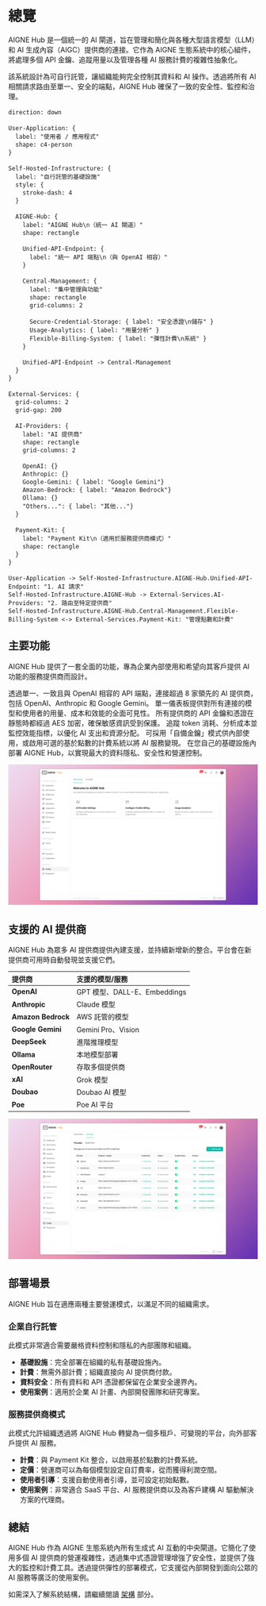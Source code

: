 # 總覽

AIGNE Hub 是一個統一的 AI 閘道，旨在管理和簡化與各種大型語言模型（LLM）和 AI 生成內容（AIGC）提供商的連接。它作為 AIGNE 生態系統中的核心組件，將處理多個 API 金鑰、追蹤用量以及管理各種 AI 服務計費的複雜性抽象化。

該系統設計為可自行託管，讓組織能夠完全控制其資料和 AI 操作。透過將所有 AI 相關請求路由至單一、安全的端點，AIGNE Hub 確保了一致的安全性、監控和治理。

```d2
direction: down

User-Application: {
  label: "使用者 / 應用程式"
  shape: c4-person
}

Self-Hosted-Infrastructure: {
  label: "自行託管的基礎設施"
  style: {
    stroke-dash: 4
  }

  AIGNE-Hub: {
    label: "AIGNE Hub\n（統一 AI 閘道）"
    shape: rectangle

    Unified-API-Endpoint: {
      label: "統一 API 端點\n（與 OpenAI 相容）"
    }

    Central-Management: {
      label: "集中管理與功能"
      shape: rectangle
      grid-columns: 2

      Secure-Credential-Storage: { label: "安全憑證\n儲存" }
      Usage-Analytics: { label: "用量分析" }
      Flexible-Billing-System: { label: "彈性計費\n系統" }
    }
    
    Unified-API-Endpoint -> Central-Management
  }
}

External-Services: {
  grid-columns: 2
  grid-gap: 200

  AI-Providers: {
    label: "AI 提供商"
    shape: rectangle
    grid-columns: 2

    OpenAI: {}
    Anthropic: {}
    Google-Gemini: { label: "Google Gemini"}
    Amazon-Bedrock: { label: "Amazon Bedrock"}
    Ollama: {}
    "Others...": { label: "其他..."}
  }

  Payment-Kit: {
    label: "Payment Kit\n（適用於服務提供商模式）"
    shape: rectangle
  }
}

User-Application -> Self-Hosted-Infrastructure.AIGNE-Hub.Unified-API-Endpoint: "1. AI 請求"
Self-Hosted-Infrastructure.AIGNE-Hub -> External-Services.AI-Providers: "2. 路由至特定提供商"
Self-Hosted-Infrastructure.AIGNE-Hub.Central-Management.Flexible-Billing-System <-> External-Services.Payment-Kit: "管理點數和計費"
```

## 主要功能

AIGNE Hub 提供了一套全面的功能，專為企業內部使用和希望向其客戶提供 AI 功能的服務提供商而設計。

<x-cards data-columns="3">
  <x-card data-title="統一 API 存取" data-icon="lucide:plug-zap">
    透過單一、一致且與 OpenAI 相容的 API 端點，連接超過 8 家領先的 AI 提供商，包括 OpenAI、Anthropic 和 Google Gemini。
  </x-card>
  <x-card data-title="集中化管理" data-icon="lucide:database">
    單一儀表板提供對所有連接的模型和使用者的用量、成本和效能的全面可見性。
  </x-card>
  <x-card data-title="安全憑證儲存" data-icon="lucide:shield-check">
    所有提供商的 API 金鑰和憑證在靜態時都經過 AES 加密，確保敏感資訊受到保護。
  </x-card>
  <x-card data-title="用量分析" data-icon="lucide:pie-chart">
    追蹤 token 消耗、分析成本並監控效能指標，以優化 AI 支出和資源分配。
  </x-card>
  <x-card data-title="彈性計費系統" data-icon="lucide:credit-card">
    可採用「自備金鑰」模式供內部使用，或啟用可選的基於點數的計費系統以將 AI 服務變現。
  </x-card>
  <x-card data-title="自行託管控制" data-icon="lucide:server">
    在您自己的基礎設施內部署 AIGNE Hub，以實現最大的資料隱私、安全性和營運控制。
  </x-card>
</x-cards>

![AIGNE Hub 儀表板](../../../blocklets/core/screenshots/fc46e9461382f0be7541af17ef13f632.png)

## 支援的 AI 提供商

AIGNE Hub 為眾多 AI 提供商提供內建支援，並持續新增新的整合。平台會在新提供商可用時自動發現並支援它們。

| 提供商 | 支援的模型/服務 |
| :--- | :--- |
| **OpenAI** | GPT 模型、DALL-E、Embeddings |
| **Anthropic** | Claude 模型 |
| **Amazon Bedrock** | AWS 託管的模型 |
| **Google Gemini** | Gemini Pro、Vision |
| **DeepSeek** | 進階推理模型 |
| **Ollama** | 本地模型部署 |
| **OpenRouter** | 存取多個提供商 |
| **xAI** | Grok 模型 |
| **Doubao** | Doubao AI 模型 |
| **Poe** | Poe AI 平台 |

![AI 提供商設定](../../../blocklets/core/screenshots/6fff77ec3c1fbefb780b2b79c61a36f7.png)

## 部署場景

AIGNE Hub 旨在適應兩種主要營運模式，以滿足不同的組織需求。

### 企業自行託管

此模式非常適合需要嚴格資料控制和隱私的內部團隊和組織。

- **基礎設施**：完全部署在組織的私有基礎設施內。
- **計費**：無需外部計費；組織直接向 AI 提供商付款。
- **資料安全**：所有資料和 API 憑證都保留在企業安全邊界內。
- **使用案例**：適用於企業 AI 計畫、內部開發團隊和研究專案。

### 服務提供商模式

此模式允許組織透過將 AIGNE Hub 轉變為一個多租戶、可變現的平台，向外部客戶提供 AI 服務。

- **計費**：與 Payment Kit 整合，以啟用基於點數的計費系統。
- **定價**：營運商可以為每個模型設定自訂費率，從而獲得利潤空間。
- **使用者引導**：支援自動使用者引導，並可設定初始點數。
- **使用案例**：非常適合 SaaS 平台、AI 服務提供商以及為客戶建構 AI 驅動解決方案的代理商。

## 總結

AIGNE Hub 作為 AIGNE 生態系統內所有生成式 AI 互動的中央閘道。它簡化了使用多個 AI 提供商的營運複雜性，透過集中式憑證管理增強了安全性，並提供了強大的監控和計費工具。透過提供彈性的部署模式，它支援從內部開發到面向公眾的 AI 服務等廣泛的使用案例。

如需深入了解系統結構，請繼續閱讀 [架構](./architecture.md) 部分。